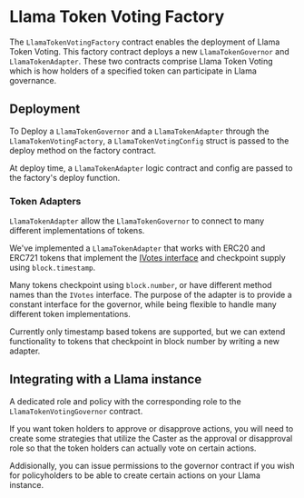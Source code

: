 # Llama Token Voting Factory

The `LlamaTokenVotingFactory` contract enables the deployment of Llama Token Voting. This factory contract deploys a new `LlamaTokenGovernor` and `LlamaTokenAdapter`. These two contracts comprise Llama Token Voting which is how holders of a specified token can participate in Llama governance.

## Deployment

To Deploy a `LlamaTokenGovernor` and a `LlamaTokenAdapter` through the `LlamaTokenVotingFactory`, a `LlamaTokenVotingConfig` struct is passed to the deploy method on the factory contract.  

At deploy time, a `LlamaTokenAdapter` logic contract and config are passed to the factory's deploy function.

### Token Adapters

`LlamaTokenAdapter` allow the `LlamaTokenGovernor` to connect to many different implementations of tokens.

We've implemented a `LlamaTokenAdapter` that works with ERC20 and ERC721 tokens that implement the [IVotes interface](https://github.com/OpenZeppelin/openzeppelin-contracts/blob/master/contracts/governance/utils/IVotes.sol) and checkpoint supply using `block.timestamp`.

Many tokens checkpoint using `block.number`, or have different method names than the `IVotes` interface. The purpose of the adapter is to provide a constant interface for the governor, while being flexible to handle many different token implementations.

Currently only timestamp based tokens are supported, but we can extend functionality to tokens that checkpoint in block number by writing a new adapter.

## Integrating with a Llama instance

A dedicated role and policy with the corresponding role to the `LlamaTokenVotingGovernor` contract.

If you want token holders to approve or disapprove actions, you will need to create some strategies that utilize the Caster as the approval or disapproval role so that the token holders can actually vote on certain actions.

Addisionally, you can issue permissions to the governor contract if you wish for policyholders to be able to create certain actions on your Llama instance.
